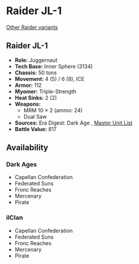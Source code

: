 # Raider JL-1 

[Other Raider variants](../raider.md) 

## Raider JL-1 

- **Role:** Juggernaut 
- **Tech Base:** Inner Sphere (3134) 
- **Chassis:** 50 tons 
- **Movement:** 4 (5) / 6 (8), ICE 
- **Armor:** 112 
- **Myomer:** Triple-Strength 
- **Heat Sinks:** 2 (2) 
- **Weapons:** 
  - MRM 10 × 2 (ammo: 24) 
  - Dual Saw 
- **Sources:** Era Digest: Dark Age , [Master Unit List](http://masterunitlist.info/Unit/Details/6955) 
- **Battle Value:** 817 

## Availability 

### Dark Ages 

- Capellan Confederation 
- Federated Suns 
- Fronc Reaches 
- Mercenary 
- Pirate 

### ilClan 

- Capellan Confederation 
- Federated Suns 
- Fronc Reaches 
- Mercenary 
- Pirate 

